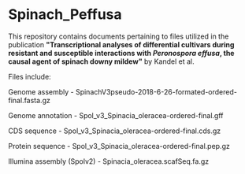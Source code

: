 # Spinach_Peffusa

This repository contains documents pertaining to files utilized in the publication **"Transcriptional analyses of differential cultivars during resistant and susceptible interactions with *Peronospora effusa*, the causal agent of spinach downy mildew"** by Kandel et al. 

Files include:

Genome assembly - SpinachV3pseudo-2018-6-26-formated-ordered-final.fasta.gz

Genome annotation - Spol_v3_Spinacia_oleracea-ordered-final.gff

CDS sequence - Spol_v3_Spinacia_oleracea-ordered-final.cds.gz

Protein sequence - Spol_v3_Spinacia_oleracea-ordered-final.pep.gz

Illumina assembly (Spolv2) - Spinacia_oleracea.scafSeq.fa.gz
